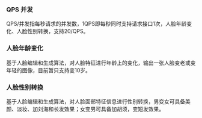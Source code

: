 ### QPS 并发
QPS/并发指每秒请求的并发数，1QPS即每秒同时支持请求接口1次，人脸年龄变化、人脸性别转换，支持20/QPS。

### 人脸年龄变化
基于人脸编辑和生成算法，对人脸特征进行年龄上的变化，输出一张人脸变老或变年轻的图像，目前暂只支持变10岁。

### 人脸性别转换
基于人脸编辑和生成算法，对人脸面部特征信息进行性别转换，男变女可具备美颜、淡妆、加刘海和长发效果；女变男可具备加胡须，变短发效果。



